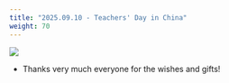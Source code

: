 ```yaml
---
title: "2025.09.10 - Teachers' Day in China"
weight: 70
---
```


![](/labpics/2025/20250910.jpg)

- Thanks very much everyone for the wishes and gifts!